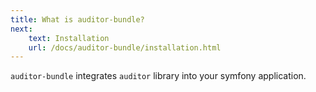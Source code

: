 ```yaml
---
title: What is auditor-bundle?
next:
    text: Installation
    url: /docs/auditor-bundle/installation.html
---
```


`auditor-bundle` integrates `auditor` library into your symfony application.

